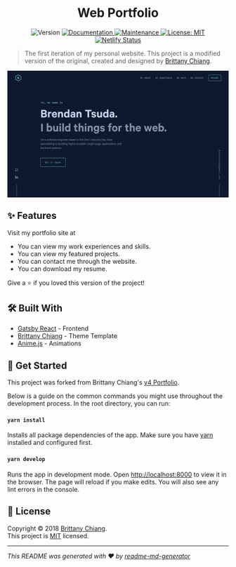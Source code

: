 <h1 align="center">Web Portfolio</h1>
<p align="center">
  <img alt="Version" src="https://img.shields.io/badge/version-1.0.0-blue.svg?cacheSeconds=2592000" />
  <a href="https://github.com/btsuda11/portfolio-site/blob/master/README.md" target="_blank">
    <img alt="Documentation" src="https://img.shields.io/badge/documentation-yes-brightgreen.svg" />
  </a>
  <a href="https://github.com/btsuda11/portfolio-site/graphs/commit-activity" target="_blank">
    <img alt="Maintenance" src="https://img.shields.io/badge/Maintained%3F-yes-green.svg" />
  </a>
  <a href="https://github.com/btsuda11/portfolio-site/blob/master/LICENSE" target="_blank">
    <img alt="License: MIT" src="https://img.shields.io/badge/License-MIT-green.svg" />
  </a>
  <a href="https://app.netlify.com/sites/amandanas/deploys" target="_blank">
    <img alt="Netlify Status" src="https://api.netlify.com/api/v1/badges/61000252-48c2-46e6-baf3-e59c7339cc32/deploy-status" />
  </a>
</p>

> The first iteration of my personal website. This project is a modified version of the original, created and designed by [Brittany Chiang](https://github.com/bchiang7/v4).

<p align="center">
  <img width="720" align="center" src="src/images/demo.png" alt="demo"/>
</p>

## ✨ Features

Visit my portfolio site at [](https:///)

- You can view my work experiences and skills.
- You can view my featured projects.
- You can contact me through the website.
- You can download my resume.

Give a ⭐️ if you loved this version of the project!

## 🛠 Built With

- [Gatsby React](https://www.gatsbyjs.com/) - Frontend
- [Brittany Chiang](https://github.com/bchiang7/v4) - Theme Template
- [Anime.js](https://animejs.com/) - Animations

## 🚀 Get Started

This project was forked from Brittany Chiang's [v4 Portfolio](https://github.com/bchiang7/v4).

Below is a guide on the common commands you might use throughout the development process. In the root directory, you can run:

#### `yarn install`

Installs all package dependencies of the app. Make sure you have [yarn](https://yarnpkg.com/) installed and configured first.

#### `yarn develop`

Runs the app in development mode. Open [http://localhost:8000](http://localhost:8000) to view it in the browser. The page will reload if you make edits. You will also see any lint errors in the console.

## 📝 License

Copyright © 2018 [Brittany Chiang](https://github.com/bchiang7).<br />
This project is [MIT](https://github.com/amndns/web-portfolio/blob/master/LICENSE) licensed.


***
_This README was generated with ❤️ by [readme-md-generator](https://github.com/kefranabg/readme-md-generator)_